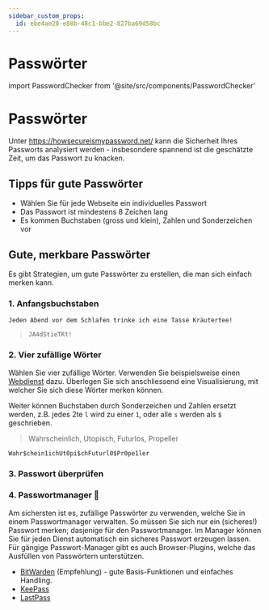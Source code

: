 ```yaml
---
sidebar_custom_props:
  id: ebe4ae20-e88b-48c1-bbe2-827ba69d58bc
---
```


# Passwörter

import PasswordChecker from '@site/src/components/PasswordChecker'

# Passwörter

Unter https://howsecureismypassword.net/ kann die Sicherheit Ihres Passworts analysiert werden - insbesondere spannend ist die geschätzte Zeit, um das Passwort zu knacken.


## Tipps für gute Passwörter

- Wählen Sie für jede Webseite ein individuelles Passwort
- Das Passwort ist mindestens 8 Zeichen lang
- Es kommen Buchstaben (gross und klein), Zahlen und Sonderzeichen vor

## Gute, merkbare Passwörter
Es gibt Strategien, um gute Passwörter zu erstellen, die man sich einfach merken kann.

### 1. Anfangsbuchstaben

`Jeden Abend vor dem Schlafen trinke ich eine Tasse Kräutertee!`

> `JA4dStieTKt!`

### 2. Vier zufällige Wörter
Wählen Sie vier zufällige Wörter. Verwenden Sie beispielsweise einen [Webdienst](https://capitalizemytitle.com/zufallswort-generator/) dazu.
Überlegen Sie sich anschliessend eine Visualisierung, mit welcher Sie sich diese Wörter merken können.

Weiter können Buchstaben durch Sonderzeichen und Zahlen ersetzt werden, z.B. jedes 2te `l` wird zu einer `1`, oder alle `s` werden als `$` geschrieben.

> Wahrscheinlich, Utopisch, Futurlos, Propeller

`Wahr$chein1ichUt0pi$chFuturl0$Pr0pe1ler`

### 3. Passwort überprüfen

<PasswordChecker />

### 4. Passwortmanager 🏅 
Am sichersten ist es, zufällige Passwörter zu verwenden, welche Sie in einem Passwortmanager verwalten.
So müssen Sie sich nur ein (sicheres!) Passwort merken; dasjenige für den Passwortmanager.
Im Manager können Sie für jeden Dienst automatisch ein sicheres Passwort erzeugen lassen.
Für gängige Passwort-Manager gibt es auch Browser-Plugins, welche das Ausfüllen von Passwörtern unterstützen.

- [BitWarden](https://bitwarden.com/) (Empfehlung) - gute Basis-Funktionen und einfaches Handling.
- [KeePass](https://keepass.info/)
- [LastPass](https://www.lastpass.com/)

